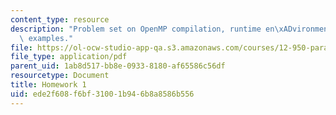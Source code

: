 ```yaml
---
content_type: resource
description: "Problem set on OpenMP compilation, runtime en\xADvironment, and code\
  \ examples."
file: https://ol-ocw-studio-app-qa.s3.amazonaws.com/courses/12-950-parallel-programming-for-multicore-machines-using-openmp-and-mpi-january-iap-2010/ede2f608f6bf31001b946b8a8586b556_MIT12_950IAP10_hw1.pdf
file_type: application/pdf
parent_uid: 1ab8d517-bb8e-0933-8180-af65586c56df
resourcetype: Document
title: Homework 1
uid: ede2f608-f6bf-3100-1b94-6b8a8586b556
---
```

